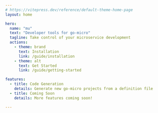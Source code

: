 ```yaml
---
# https://vitepress.dev/reference/default-theme-home-page
layout: home

hero:
  name: "mu"
  text: "Developer tools for go-micro"
  tagline: Take control of your microservice development
  actions:
    - theme: brand
      text: Installation
      link: /guide/installation
    - theme: alt
      text: Get Started
      link: /guide/getting-started

features:
  - title: Code Generation
    details: Generate new go-micro projects from a definition file
  - title: Coming Soon
    details: More features coming soon!

---
```


